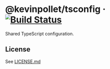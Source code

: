 # @kevinpollet/tsconfig &middot; [![Build Status](https://travis-ci.com/kevinpollet/tsconfig.svg?branch=master)](https://travis-ci.com/kevinpollet/tsconfig)

Shared TypeScript configuration.

## License

See [LICENSE.md](./LICENSE.md)
